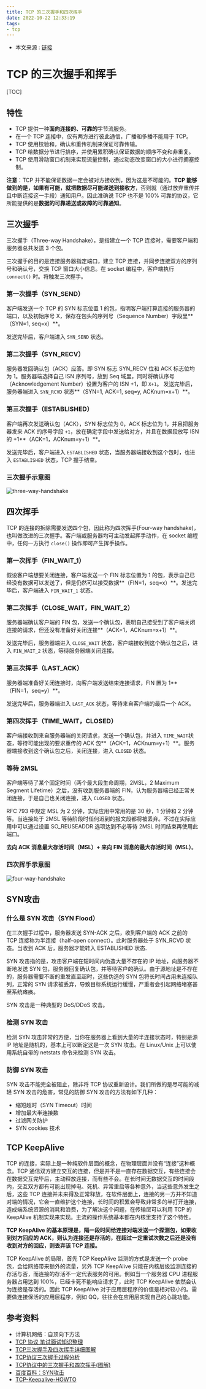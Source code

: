```yaml
---
title: TCP 的三次握手和四次挥手
date: 2022-10-22 12:33:19
tags:
- tcp
---
```

- 本文来源 : [链接](https://github.com/opsxin/markdown-notes/blob/master/Other/TCP/TCP%E7%9A%84%E4%B8%89%E6%AC%A1%E6%8F%A1%E6%89%8B%E4%B8%8E%E5%9B%9B%E6%AC%A1%E6%8C%A5%E6%89%8B.md)
# TCP 的三次握手和挥手

[TOC]

## 特性

- TCP 提供一种**面向连接的、可靠的**字节流服务。
- 在一个 TCP 连接中，仅有两方进行彼此通信，广播和多播不能用于 TCP。
- TCP 使用校验和，确认和重传机制来保证可靠传输。
- TCP 给数据分节进行排序，并使用累积确认保证数据的顺序不变和非重复。
- TCP 使用滑动窗口机制来实现流量控制，通过动态改变窗口的大小进行拥塞控制。

**注意**：TCP 并不能保证数据一定会被对方接收到，因为这是不可能的。**TCP 能够做到的是，如果有可能，就把数据尽可能递送到接收方**，否则就（通过放弃重传并且中断连接这一手段）通知用户。因此准确说 TCP 也不是 100% 可靠的协议，它所能提供的是**数据的可靠递送或故障的可靠通知**。

## 三次握手

三次握手（Three-way Handshake），是指建立一个 TCP 连接时，需要客户端和服务器总共发送 3 个包。

三次握手的目的是连接服务器指定端口，建立 TCP 连接，并同步连接双方的序列号和确认号，交换 TCP 窗口大小信息。在 socket 编程中，客户端执行 `connect()` 时。将触发三次握手。

### 第一次握手（SYN_SEND）

客户端发送一个 TCP 的 SYN 标志位置 1 的包，指明客户端打算连接的服务器的端口，以及初始序号 X，保存在包头的序列号（Sequence Number）字段里**（SYN=1, seq=x）**。

发送完毕后，客户端进入 `SYN_SEND` 状态。

### 第二次握手（SYN_RECV）

服务器发回确认包（ACK）应答。即 SYN 标志 SYN_RECV 位和 ACK 标志位均为 1。服务器端选择自己 ISN 序列号，放到 Seq 域里，同时将确认序号（Acknowledgement Number）设置为客户的 ISN +1，即 `X+1`。 发送完毕后，服务器端进入 `SYN_RCVD` 状态**（SYN=1, ACK=1, seq=y, ACKnum=x+1）**。

### 第三次握手（ESTABLISHED）

客户端再次发送确认包（ACK），SYN 标志位为 0，ACK 标志位为 1，并且把服务器发来 ACK 的序号字段 `+1`，放在确定字段中发送给对方，并且在数据段放写 ISN 的 +1**（ACK=1，ACKnum=y+1）**。

发送完毕后，客户端进入 `ESTABLISHED` 状态，当服务器端接收到这个包时，也进入 `ESTABLISHED` 状态，TCP 握手结束。

### 三次握手示意图

![three-way-handshake](https://raw.githubusercontent.com/HIT-Alibaba/interview/master/img/tcp-connection-made-three-way-handshake.png)

## 四次挥手

TCP 的连接的拆除需要发送四个包，因此称为四次挥手(Four-way handshake)，也叫做改进的三次握手。客户端或服务器均可主动发起挥手动作，在 socket 编程中，任何一方执行 `close()` 操作即可产生挥手操作。

### 第一次挥手（FIN_WAIT_1）

假设客户端想要关闭连接，客户端发送一个 FIN 标志位置为 1 的包，表示自己已经没有数据可以发送了，但是仍然可以接受数据**（FIN=1，seq=x）**。发送完毕后，客户端进入 `FIN_WAIT_1` 状态。

### 第二次挥手（CLOSE_WAIT，FIN_WAIT_2）

服务器端确认客户端的 FIN 包，发送一个确认包，表明自己接受到了客户端关闭连接的请求，但还没有准备好关闭连接**（ACK=1，ACKnum=x+1）**。

发送完毕后，服务器端进入 `CLOSE_WAIT` 状态，客户端接收到这个确认包之后，进入 `FIN_WAIT_2` 状态，等待服务器端关闭连接。

### 第三次挥手（LAST_ACK）

服务器端准备好关闭连接时，向客户端发送结束连接请求，FIN 置为 1**（FIN=1，seq=y）**。

发送完毕后，服务器端进入 `LAST_ACK` 状态，等待来自客户端的最后一个 ACK。

### 第四次挥手（TIME_WAIT，CLOSED）

客户端接收到来自服务器端的关闭请求，发送一个确认包，并进入 `TIME_WAIT`状态，等待可能出现的要求重传的 ACK 包**（ACK=1，ACKnum=y+1）**。服务器端接收到这个确认包之后，关闭连接，进入 `CLOSED` 状态。

### 等待 2MSL

客户端等待了某个固定时间（两个最大段生命周期，2MSL，2 Maximum Segment Lifetime）之后，没有收到服务器端的 FIN，认为服务器端已经正常关闭连接，于是自己也关闭连接，进入 `CLOSED` 状态。

RFC 793 中规定 MSL 为 2 分钟，实际应用中常用的是 30 秒，1 分钟和 2 分钟等。当连接处于 2MSL 等待阶段时任何迟到的报文段都将被丢弃。不过在实际应用中可以通过设置 SO_REUSEADDR 选项达到不必等待 2MSL 时间结束再使用此端口。

 **去向 ACK 消息最大存活时间（MSL）+ 来向 FIN 消息的最大存活时间（MSL）**。

### 四次挥手示意图

![four-way-handshake](https://raw.githubusercontent.com/HIT-Alibaba/interview/master/img/tcp-connection-closed-four-way-handshake.png)

## SYN攻击

### 什么是 SYN 攻击（SYN Flood）

在三次握手过程中，服务器发送 SYN-ACK 之后，收到客户端的 ACK 之前的 TCP 连接称为半连接（half-open connect）。此时服务器处于 SYN_RCVD 状态。当收到 ACK 后，服务器才能转入 ESTABLISHED 状态.

SYN 攻击指的是，攻击客户端在短时间内伪造大量不存在的 IP 地址，向服务器不断地发送 SYN 包，服务器回复确认包，并等待客户的确认。由于源地址是不存在的，服务器需要不断的重发直至超时，这些伪造的 SYN 包将长时间占用未连接队列，正常的 SYN 请求被丢弃，导致目标系统运行缓慢，严重者会引起网络堵塞甚至系统瘫痪。

SYN 攻击是一种典型的 DoS/DDoS 攻击。

### 检测 SYN 攻击

检测 SYN 攻击非常的方便，当你在服务器上看到大量的半连接状态时，特别是源 IP 地址是随机的，基本上可以断定这是一次 SYN 攻击。在 Linux/Unix 上可以使用系统自带的 netstats 命令来检测 SYN 攻击。

### 防御 SYN 攻击

SYN 攻击不能完全被阻止，除非将 TCP 协议重新设计。我们所做的是尽可能的减轻 SYN 攻击的危害，常见的防御 SYN 攻击的方法有如下几种：

- 缩短超时（SYN Timeout）时间
- 增加最大半连接数
- 过滤网关防护
- SYN cookies 技术

## TCP KeepAlive

TCP 的连接，实际上是一种纯软件层面的概念，在物理层面并没有“连接”这种概念。TCP 通信双方建立交互的连接，但是并不是一直存在数据交互，有些连接会在数据交互完毕后，主动释放连接，而有些不会。在长时间无数据交互的时间段内，交互双方都有可能出现掉电、死机、异常重启等各种意外，当这些意外发生之后，这些 TCP 连接并未来得及正常释放，在软件层面上，连接的另一方并不知道对端的情况，它会一直维护这个连接，长时间的积累会导致非常多的半打开连接，造成端系统资源的消耗和浪费，为了解决这个问题，在传输层可以利用 TCP 的 KeepAlive 机制实现来实现。主流的操作系统基本都在内核里支持了这个特性。

**TCP KeepAlive 的基本原理是，隔一段时间给连接对端发送一个探测包，如果收到对方回应的 ACK，则认为连接还是存活的，在超过一定重试次数之后还是没有收到对方的回应，则丢弃该 TCP 连接。**

TCP KeepAlive 的局限，首先 TCP KeepAlive 监测的方式是发送一个 probe 包，会给网络带来额外的流量，另外 TCP KeepAlive 只能在内核层级监测连接的存活与否，而连接的存活不一定代表服务的可用。例如当一个服务器 CPU 进程服务器占用达到 100%，已经卡死不能响应请求了，此时 TCP KeepAlive 依然会认为连接是存活的。因此 TCP KeepAlive 对于应用层程序的价值是相对较小的。需要做连接保活的应用层程序，例如 QQ，往往会在应用层实现自己的心跳功能。

## 参考资料

- 计算机网络：自顶向下方法
- [TCP 协议 笔试面试知识整理](https://hit-alibaba.github.io/interview/basic/network/TCP.html)
- [TCP三次握手及四次挥手详细图解](http://www.cnblogs.com/hnrainll/archive/2011/10/14/2212415.html)
- [TCP协议三次握手过程分析](http://www.cnblogs.com/rootq/articles/1377355.html)
- [TCP协议中的三次握手和四次挥手(图解)](http://blog.csdn.net/whuslei/article/details/6667471)
- [百度百科：SYN攻击](http://baike.baidu.com/subview/32754/8048820.htm)
- [TCP-Keepalive-HOWTO](http://www.tldp.org/HOWTO/html_single/TCP-Keepalive-HOWTO/)
